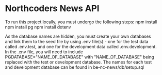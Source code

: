 # Northcoders News API

To run this project locally, you must undergo the following steps:
npm install
npm install pg
npm install dotenv

As the database names are hidden, you must create your own databases and link them to the seed file by using .env file(s) - one for the test data called .env.test, and one for the development data called .env.development. In the .env file, you will need to include PGDATABASE="NAME_OF_DATABASE" with "NAME_OF_DATABASE" being replaced with the test or development database.
The names for each test and development database can be found in be-nc-news/db/setup.sql
